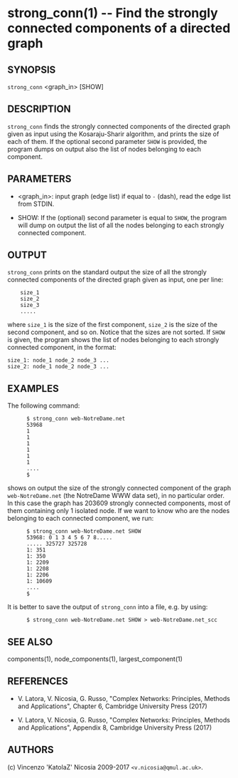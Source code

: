 strong_conn(1) -- Find the strongly connected components of a directed graph
======

## SYNOPSIS

`strong_conn` <graph_in> [SHOW]

## DESCRIPTION

`strong_conn` finds the strongly connected components of the directed
graph given as input using the Kosaraju-Sharir algorithm, and prints
the size of each of them. If the optional second parameter `SHOW` is
provided, the program dumps on output also the list of nodes belonging
to each component.

## PARAMETERS

* <graph_in>:
    input graph (edge list) if equal to `-` (dash), read the edge list
    from STDIN.


* SHOW: 
    If the (optional) second parameter is equal to `SHOW`, the program
    will dump on output the list of all the nodes belonging to each
    strongly connected component.

## OUTPUT

`strong_conn` prints on the standard output the size of all the
strongly connected components of the directed graph given as input,
one per line:

        size_1
        size_2
        size_3
        .....

where `size_1` is the size of the first component, `size_2` is the
size of the second component, and so on. Notice that the sizes are not
sorted.  If `SHOW` is given, the program shows the list of nodes
belonging to each strongly connected component, in the format:

    size_1: node_1 node_2 node_3 ...
    size_2: node_1 node_2 node_3 ...
    
## EXAMPLES

The following command:

          $ strong_conn web-NotreDame.net 
          53968
          1
          1
          1
          1
          1
          1
          ....
          $

shows on output the size of the strongly connected component of the
graph `web-NotreDame.net` (the NotreDame WWW data set), in no particular
order. In this case the graph has 203609 strongly connected
components, most of them containing only 1 isolated node.  If we want
to know who are the nodes belonging to each connected component, we
run:

          $ strong_conn web-NotreDame.net SHOW
          53968: 0 1 3 4 5 6 7 8.....
          ..... 325727 325728
          1: 351
          1: 350
          1: 2209
          1: 2208
          1: 2206
          1: 10609
          ....
          $

It is better to save the output of `strong_conn` into a file, e.g. by
using:

          $ strong_conn web-NotreDame.net SHOW > web-NotreDame.net_scc

## SEE ALSO

components(1), node\_components(1), largest_component(1)


## REFERENCES

* V\. Latora, V. Nicosia, G. Russo, "Complex Networks: Principles,
  Methods and Applications", Chapter 6, Cambridge University Press
  (2017)

* V\. Latora, V. Nicosia, G. Russo, "Complex Networks: Principles,
  Methods and Applications", Appendix 8, Cambridge University Press
  (2017)


## AUTHORS

(c) Vincenzo 'KatolaZ' Nicosia 2009-2017 `<v.nicosia@qmul.ac.uk>`.
